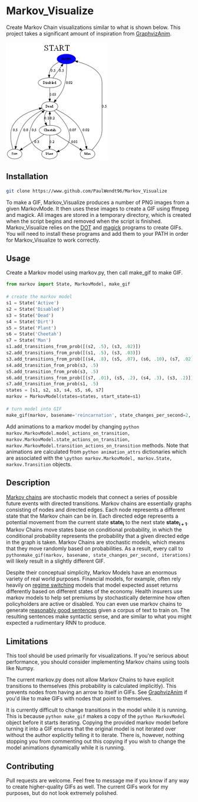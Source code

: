 # Markov_Visualize
Create Markov Chain visualizations similar to what is shown below. This project takes a significant amount of inspiration from [GraphvizAnim](https://github.com/mapio/GraphvizAnim). 

<img src=reincarnation.gif alt=Markov GIF/>

## Installation
```bash
git clone https://www.github.com/PaulWendt96/Markov_Visualize
```
To make a GIF, Markov_Visualize produces a number of PNG images from a given MarkovMode. It then uses these images to create a GIF using ffmpeg and magick. All images are stored in a temporary directory, which is created when the script begins and removed when the script is finished. Markov_Visualize relies on the [DOT](https://graphviz.org/download/) and [magick](https://imagemagick.org/script/download.php) programs to create GIFs. You will need to install these programs and add them to your PATH in order for Markov_Visualize to work correctly.

## Usage
Create a Markov model using markov.py, then call make_gif to make GIF.

```python
from markov import State, MarkovModel, make_gif

# create the markov model
s1 = State('Active')
s2 = State('Disabled')
s3 = State('Dead')
s4 = State('Dirt')
s5 = State('Plant')
s6 = State('Cheetah')
s7 = State('Man')
s1.add_transitions_from_prob([(s2, .5), (s3, .02)])
s2.add_transitions_from_prob([(s1, .5), (s3, .03)])
s3.add_transitions_from_prob([(s4, .8), (s5, .07), (s6, .10), (s7, .02)])
s4.add_transition_from_prob(s3, .5)
s5.add_transition_from_prob(s3, .5)
s6.add_transitions_from_prob([(s7, .01), (s5, .2), (s4, .3), (s3, .2)])
s7.add_transition_from_prob(s1, .5)
states = [s1, s2, s3, s4, s5, s6, s7]
markov = MarkovModel(states=states, start_state=s1)

# turn model into GIF
make_gif(markov, basename='reincarnation', state_changes_per_second=2, iterations=200)
```
Add animations to a markov model by changing ```python markov.MarkovModel.model_actions_on_transition, markov.MarkovModel.state_actions_on_transition, markov.MarkovModel.transition_actions_on_transition``` methods. Note that animations are calculated from ```python animation_attrs``` dictionaries which are associated with the ```\python markov.MarkovModel, markov.State, markov.Transition``` objects.


## Description
[Markov chains](https://simple.wikipedia.org/wiki/Markov_chain#:~:text=A%20Markov%20chain%20is%20a,right%20now%20(the%20state).&text=Markov%20chains%20can%20be%20discrete%20or%20continuous.) are stochastic models that connect a series of possible future events with directed transitions. Markov chains are essentially graphs consisting of nodes and directed edges. Each node represents a different state that the Markov chain can be in. Each directed edge represents a potential movement from the current state **state<sub>i</sub>** to the next state **state<sub>i + 1</sub>**. Markov Chains move states base on conditional probability, in which the conditional probability represents the probability that a given directed edge in the graph is taken. Markov Chains are stochastic models, which means that they move randomly based on probabilities. As a result, every call to ```pythonmake_gif(markov, basename, state_changes_per_second, iterations)``` will likely result in a slightly different GIF. 

Despite their conceptual simplicity, Markov Models have an enormous variety of real world purposes. Financial models, for example, often rely heavily on [regime switching](https://quant.stackexchange.com/questions/30139/what-is-a-regime-switch) models that model expected asset returns differently based on different states of the economy. Health insurers use markov models to help set premiums by stochastically determine how often policyholders are active or disabled. You can even use markov chains to generate [reasonably good sentences](https://www.kdnuggets.com/2019/11/markov-chains-train-text-generation.html) given a corpus of text to train on. The resulting sentences make syntactic sense, and are similar to what you might expected a rudimentary RNN to produce. 

## Limitations
This tool should be used primarily for visualizations. If you're serious about performance, you should consider implementing Markov chains using tools like Numpy. 

The current markov.py does not allow Markov Chains to have explicit transitions to themselves (this probability is calculated implicitly). This prevents nodes from having an arrow to itself in GIFs. See [GraphvizAnim](https://github.com/mapio/GraphvizAnim) if you'd like to make GIFs with nodes that point to themselves.

It is currently difficult to change transitions in the model while it is running. This is because ```python make_gif``` makes a copy of the ```python MarkovModel``` object before it starts iterating. Copying the provided markov model before turning it into a GIF ensures that the original model is not iterated over without the author explicitly telling it to iterate. There is, however, nothing stopping you from commenting out this copying if you wish to change the model animations dynamically while it is running.

## Contributing
Pull requests are welcome. Feel free to message me if you know if any way to create higher-quality GIFs as well. The current GIFs work for my purposes, but do not look extremely polished.
